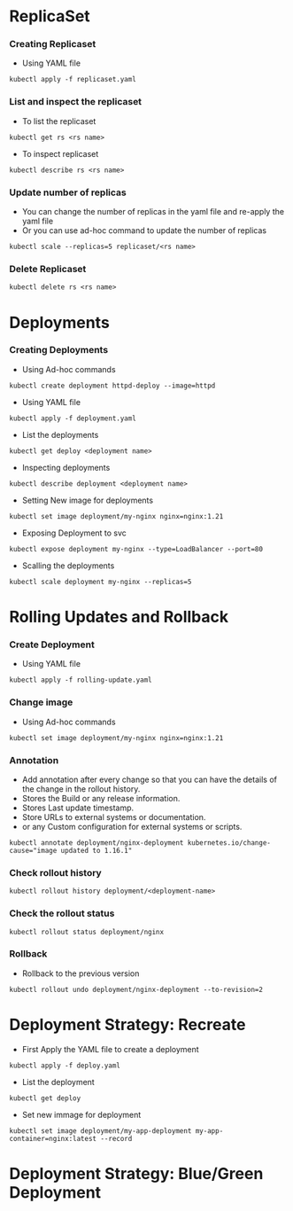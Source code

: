# ReplicaSet

### Creating Replicaset

- Using YAML file
```
kubectl apply -f replicaset.yaml
```

### List and inspect the replicaset

- To list the replicaset

```
kubectl get rs <rs name>
```

- To inspect replicaset

```
kubectl describe rs <rs name>
```

### Update number of replicas

- You can change the number of replicas in the yaml file and re-apply the yaml file
- Or you can use ad-hoc command to update the number of replicas

```
kubectl scale --replicas=5 replicaset/<rs name>
```

### Delete Replicaset

```
kubectl delete rs <rs name>
```

# Deployments

### Creating Deployments

- Using Ad-hoc commands
```
kubectl create deployment httpd-deploy --image=httpd
```
- Using YAML file
```
kubectl apply -f deployment.yaml
```
- List the deployments
```
kubectl get deploy <deployment name>
```
- Inspecting deployments
```
kubectl describe deployment <deployment name>
```
- Setting New image for deployments
```
kubectl set image deployment/my-nginx nginx=nginx:1.21
```
- Exposing Deployment to svc
```
kubectl expose deployment my-nginx --type=LoadBalancer --port=80
```
- Scalling the deployments
```
kubectl scale deployment my-nginx --replicas=5
```
# Rolling Updates and Rollback

### Create Deployment

- Using YAML file
```
kubectl apply -f rolling-update.yaml
```
### Change image

- Using Ad-hoc commands
```
kubectl set image deployment/my-nginx nginx=nginx:1.21
```
### Annotation 
- Add annotation after every change so that you can have the details of the change in the rollout history.
- Stores the Build or any release information.
- Stores Last update timestamp.
- Store URLs to external systems or documentation.
- or any Custom configuration for external systems or scripts.
```
kubectl annotate deployment/nginx-deployment kubernetes.io/change-cause="image updated to 1.16.1"
```
### Check rollout history

```
kubectl rollout history deployment/<deployment-name>
```

### Check the rollout status

```
kubectl rollout status deployment/nginx
```

### Rollback

- Rollback to the previous version

```
kubectl rollout undo deployment/nginx-deployment --to-revision=2
```

# Deployment Strategy: Recreate

- First Apply the YAML file to create a deployment
```
kubectl apply -f deploy.yaml
```
- List the deployment
```
kubectl get deploy
```
- Set new immage for deployment
```
kubectl set image deployment/my-app-deployment my-app-container=nginx:latest --record
```

# Deployment Strategy: Blue/Green Deployment

